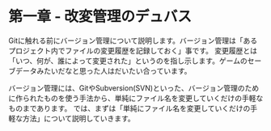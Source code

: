 # 第一章 - 改変管理のデュバス

Gitに触れる前にバージョン管理について説明します。バージョン管理は「あるプロジェクト内でファイルの変更履歴を記録しておく」事です。
変更履歴とは「いつ、何が、誰によって変更された」というのを指し示します。ゲームのセーブデータみたいだなと思った人はだいたい合っています。

バージョン管理には、GitやSubversion(SVN)といった、バージョン管理のために作られたものを使う手法から、単純にファイル名を変更していくだけの手軽なものまであります。
では、まずは「単純にファイル名を変更していくだけの手軽な方法」について説明していきます。